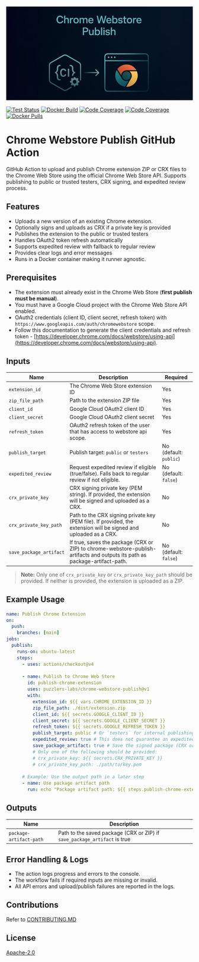 [![Chrome Webstore Push Banner](.github/images/hero.png)](https://github.com/marketplace/actions/chrome-webstore-publish)

[![Test Status](https://img.shields.io/endpoint?url=https://raw.githubusercontent.com/puzzlers-labs/chrome-webstore-publish/refs/heads/main/.github/test-status-badge.json)](https://github.com/puzzlers-labs/chrome-webstore-publish/actions/workflows/update-badges-after-merge.yml) [![Docker Build](https://img.shields.io/endpoint?url=https://raw.githubusercontent.com/puzzlers-labs/chrome-webstore-publish/refs/heads/main/.github/docker-build-badge.json)](https://github.com/puzzlers-labs/chrome-webstore-publish/actions/workflows/update-badges-after-merge.yml) [![Code Coverage](https://img.shields.io/endpoint?url=https://raw.githubusercontent.com/puzzlers-labs/chrome-webstore-publish/refs/heads/main/.github/coverage-badge.json)](https://github.com/puzzlers-labs/chrome-webstore-publish/actions/workflows/update-badges-after-merge.yml) [![Code Coverage](https://img.shields.io/endpoint?url=https://raw.githubusercontent.com/puzzlers-labs/chrome-webstore-publish/refs/heads/main/.github/action-runs-badge.json)](https://github.com/puzzlers-labs/chrome-webstore-publish/actions/workflows/update-action-runs-badge-on-cron.yml) [![Docker Pulls](https://img.shields.io/docker/pulls/puzzlers/chrome-webstore-publish?label=Docker%20Pulls)](https://hub.docker.com/r/puzzlers/chrome-webstore-publish)

# Chrome Webstore Publish GitHub Action

GitHub Action to upload and publish Chrome extension ZIP or CRX files to the Chrome Web Store using the official Chrome Web Store API. Supports publishing to public or trusted testers, CRX signing, and expedited review process.

## Features

- Uploads a new version of an existing Chrome extension.
- Optionally signs and uploads as CRX if a private key is provided
- Publishes the extension to the public or trusted testers
- Handles OAuth2 token refresh automatically
- Supports expedited review with fallback to regular review
- Provides clear logs and error messages
- Runs in a Docker container making it runner agnostic.

## Prerequisites

- The extension must already exist in the Chrome Web Store (**first publish must be manual**).
- You must have a Google Cloud project with the Chrome Web Store API enabled.
- OAuth2 credentials (client ID, client secret, refresh token) with `https://www.googleapis.com/auth/chromewebstore` scope.
- Follow this documentation to generate the client credentials and refresh token - [https://developer.chrome.com/docs/webstore/using-api](https://developer.chrome.com/docs/webstore/using-api).

## Inputs

| Name                    | Description                                                                                                                 | Required               |
| ----------------------- | --------------------------------------------------------------------------------------------------------------------------- | ---------------------- |
| `extension_id`          | The Chrome Web Store extension ID                                                                                           | Yes                    |
| `zip_file_path`         | Path to the extension ZIP file                                                                                              | Yes                    |
| `client_id`             | Google Cloud OAuth2 client ID                                                                                               | Yes                    |
| `client_secret`         | Google Cloud OAuth2 client secret                                                                                           | Yes                    |
| `refresh_token`         | OAuth2 refresh token of the user that has access to webstore api scope.                                                     | Yes                    |
| `publish_target`        | Publish target: `public` or `testers`                                                                                       | No (default: `public`) |
| `expedited_review`      | Request expedited review if eligible (true/false). Falls back to regular review if not eligible.                            | No (default: `false`)  |
| `crx_private_key`       | CRX signing private key (PEM string). If provided, the extension will be signed and uploaded as a CRX.                      | No                     |
| `crx_private_key_path`  | Path to the CRX signing private key (PEM file). If provided, the extension will be signed and uploaded as a CRX.            | No                     |
| `save_package_artifact` | If true, saves the package (CRX or ZIP) to chrome-webstore-publish-artifacts and outputs its path as package-artifact-path. | No (default: `false`)  |

> **Note:** Only one of `crx_private_key` or `crx_private_key_path` should be provided. If neither is provided, the extension is uploaded as a ZIP.

## Example Usage

```yaml
name: Publish Chrome Extension
on:
  push:
    branches: [main]
jobs:
  publish:
    runs-on: ubuntu-latest
    steps:
      - uses: actions/checkout@v4

      - name: Publish to Chrome Web Store
        id: publish-chrome-extension
        uses: puzzlers-labs/chrome-webstore-publish@v1
        with:
          extension_id: ${{ vars.CHROME_EXTENSION_ID }}
          zip_file_path: ./dist/extension.zip
          client_id: ${{ secrets.GOOGLE_CLIENT_ID }}
          client_secret: ${{ secrets.GOOGLE_CLIENT_SECRET }}
          refresh_token: ${{ secrets.GOOGLE_REFRESH_TOKEN }}
          publish_target: public # Or `testers` for internal publishing target to TrustedTesters.
          expedited_review: true # This does not guarantee an expedited Review process. But it makes an attempt.
          save_package_artifact: true # Save the signed package (CRX or ZIP) as an artifact for later use
          # Only one of the following should be provided:
          # crx_private_key: ${{ secrets.CRX_PRIVATE_KEY }}
          # crx_private_key_path: ./path/to/key.pem

      # Example: Use the output path in a later step
      - name: Use package artifact path
        run: echo "Package artifact path: ${{ steps.publish-chrome-extension.outputs.package-artifact-path }}"
```

## Outputs

| Name                    | Description                                                               |
| ----------------------- | ------------------------------------------------------------------------- |
| `package-artifact-path` | Path to the saved package (CRX or ZIP) if `save_package_artifact` is true |

## Error Handling & Logs

- The action logs progress and errors to the console.
- The workflow fails if required inputs are missing or invalid.
- All API errors and upload/publish failures are reported in the logs.

## Contributions

Refer to [CONTRIBUTING.MD](CONTRIBUTING.MD)

## License

[Apache-2.0](LICENSE)
